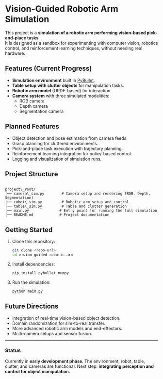 # Vision-Guided Robotic Arm Simulation

This project is a **simulation of a robotic arm performing vision-based pick-and-place tasks**.  
It is designed as a sandbox for experimenting with computer vision, robotics control, and reinforcement learning techniques, without needing real hardware.

## Features (Current Progress)
- **Simulation environment** built in [PyBullet](https://pybullet.org/).
- **Table setup with clutter objects** for manipulation tasks.
- **Robotic arm model** (URDF-based) for interaction.
- **Camera system** with three simulated modalities:
  - RGB camera
  - Depth camera
  - Segmentation camera

## Planned Features
- Object detection and pose estimation from camera feeds.
- Grasp planning for cluttered environments.
- Pick-and-place task execution with trajectory planning.
- Reinforcement learning integration for policy-based control.
- Logging and visualization of simulation runs.

## Project Structure
```

project\_root/
│── camera\_sim.py        # Camera setup and rendering (RGB, Depth, Segmentation)
│── robot\_sim.py         # Robotic arm setup and control
│── table\_sim.py         # Table and clutter generation
│── main.py              # Entry point for running the full simulation
│── README.md            # Project documentation

````

## Getting Started
1. Clone this repository:
   ```bash
   git clone <repo-url>
   cd vision-guided-robotic-arm
    ```

2. Install dependencies:

   ```bash
   pip install pybullet numpy
   ```
3. Run the simulation:

   ```bash
   python main.py
   ```


## Future Directions

* Integration of real-time vision-based object detection.
* Domain randomization for sim-to-real transfer.
* More advanced robotic arm models and end-effectors.
* Multi-camera setups and sensor fusion.

---

### Status

Currently in **early development phase**. The environment, robot, table, clutter, and cameras are functional.
Next step: **integrating perception and control for object manipulation.**

```
